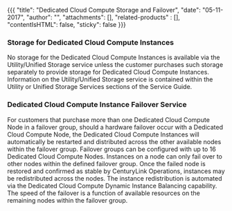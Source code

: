 {{{
  "title": "Dedicated Cloud Compute Storage and Failover",
  "date": "05-11-2017",
  "author": "",
  "attachments": [],
  "related-products" : [],
  "contentIsHTML": false,
  "sticky": false
}}}

### Storage for Dedicated Cloud Compute Instances

No storage for the Dedicated Cloud Compute Instances is available via the Utility/Unified Storage service unless the customer purchases such storage separately to provide storage for Dedicated Cloud Compute Instances. Information on the Utility/Unified Storage service is contained within the Utility or Unified Storage Services sections of the Service Guide.

### Dedicated Cloud Compute Instance Failover Service

For customers that purchase more than one Dedicated Cloud Compute Node in a failover group, should a hardware failover occur with a Dedicated Cloud Compute Node, the Dedicated Cloud Compute Instances will automatically be restarted and distributed across the other available nodes within the failover group. Failover groups can be configured with up to 16 Dedicated Cloud Compute Nodes. Instances on a node can only fail over to other nodes within the defined failover group. Once the failed node is restored and confirmed as stable by CenturyLink Operations, instances may be redistributed across the nodes. The instance redistribution is automated via the Dedicated Cloud Compute Dynamic Instance Balancing capability. The speed of the failover is a function of available resources on the remaining nodes within the failover group.
